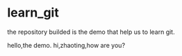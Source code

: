 # learn_git
the repository builded is the demo that help us to learn git.

hello,the demo.
hi,zhaoting,how are you?
